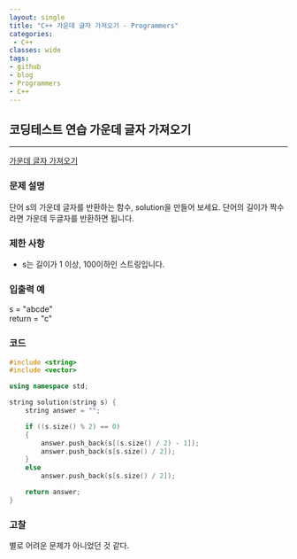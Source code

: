 ```yaml
---
layout: single
title: "C++ 가운데 글자 가져오기 - Programmers"
categories:
 - C++
classes: wide
tags:
- github
- blog
- Programmers
- C++
---
```

## 코딩테스트 연습 **가운데 글자 가져오기**
---

[가운데 글자 가져오기](https://programmers.co.kr/learn/courses/30/lessons/12903?language=cpp)

### 문제 설명

단어 s의 가운데 글자를 반환하는 함수, solution을 만들어 보세요. 단어의 길이가 짝수라면 가운데 두글자를 반환하면 됩니다.  

### 제한 사항  

-	s는 길이가 1 이상, 100이하인 스트링입니다.  


### 입출력 예  
s = "abcde"    
return = "c"    

### 코드

```c++
#include <string>
#include <vector>

using namespace std;

string solution(string s) {
    string answer = "";

    if ((s.size() % 2) == 0)
    {
        answer.push_back(s[(s.size() / 2) - 1]);
        answer.push_back(s[s.size() / 2]);
    }
    else
        answer.push_back(s[s.size() / 2]);

    return answer;
}
```

### 고찰

별로 어려운 문제가 아니었던 것 같다.    
